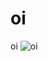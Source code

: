 # oi
oi
![oi](https://cloud.githubusercontent.com/assets/7032914/16708028/ab182866-45e4-11e6-99c5-fca6a1f950ac.PNG)

